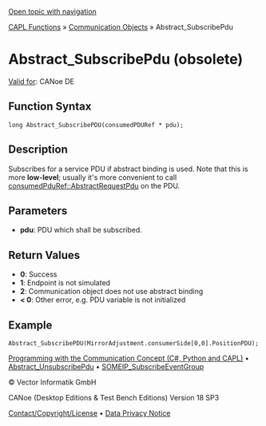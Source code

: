 [Open topic with navigation](../../../../../CANoeDEFamily.htm#Topics/CAPLFunctions/CommunicationObjects/Functions/CAPLfunctionAbstractSubscribePdu.md)

[CAPL Functions](../../CAPLfunctions.md) » [Communication Objects](../CAPLfunctionsCOOverview.md) » Abstract_SubscribePdu

# Abstract_SubscribePdu (obsolete)

[Valid for](../../../Shared/FeatureAvailability.md):  CANoe DE

## Function Syntax

```
long Abstract_SubscribePDU(consumedPDURef * pdu);
```

## Description

Subscribes for a service PDU if abstract binding is used. Note that this is more **low-level**; usually it's more convenient to call [consumedPduRef::AbstractRequestPdu](../Methods/CAPLfunctionConsumedPduRefAbstractRequestPdu.md) on the PDU.

## Parameters

- **pdu**: PDU which shall be subscribed.

## Return Values

- **0**: Success
- **1**: Endpoint is not simulated
- **2**: Communication object does not use abstract binding
- **< 0**: Other error, e.g. PDU variable is not initialized

## Example

```
Abstract_SubscribePDU(MirrorAdjustment.consumerSide[0,0].PositionPDU);
```

[Programming with the Communication Concept (C#, Python and CAPL)](../../../CANoeCANalyzer/CommunicationConcept/Programming/CCP.md) • [Abstract_UnsubscribePdu](CAPLfunctionAbstractUnsubscribePdu.md) • [SOMEIP_SubscribeEventGroup](CAPLfunctionSOMEIPSubscribeEventGroup.md)

© Vector Informatik GmbH

CANoe (Desktop Editions & Test Bench Editions) Version 18 SP3

[Contact/Copyright/License](../../../Shared/ContactCopyrightLicense.md) • [Data Privacy Notice](https://www.vector.com/int/en/company/get-info/privacy-policy/)